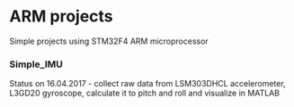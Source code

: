 # ARM projects
Simple projects using STM32F4 ARM microprocessor

### Simple_IMU
Status on 16.04.2017 - collect raw data from LSM303DHCL accelerometer, L3GD20 gyroscope, calculate it to pitch and roll and visualize in MATLAB
